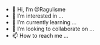 - 👋 Hi, I’m @Ragulisme
- 👀 I’m interested in ...
- 🌱 I’m currently learning ...
- 💞️ I’m looking to collaborate on ...
- 📫 How to reach me ...

<!---
Ragulisme/Ragulisme is a ✨ special ✨ repository because its `README.md` (this file) appears on your GitHub profile.
You can click the Preview link to take a look at your changes.
--->
